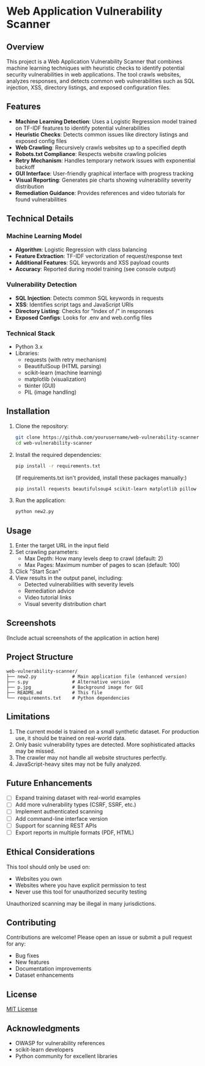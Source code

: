 # Web Application Vulnerability Scanner

## Overview

This project is a Web Application Vulnerability Scanner that combines machine learning techniques with heuristic checks to identify potential security vulnerabilities in web applications. The tool crawls websites, analyzes responses, and detects common web vulnerabilities such as SQL injection, XSS, directory listings, and exposed configuration files.

## Features

- **Machine Learning Detection**: Uses a Logistic Regression model trained on TF-IDF features to identify potential vulnerabilities
- **Heuristic Checks**: Detects common issues like directory listings and exposed config files
- **Web Crawling**: Recursively crawls websites up to a specified depth
- **Robots.txt Compliance**: Respects website crawling policies
- **Retry Mechanism**: Handles temporary network issues with exponential backoff
- **GUI Interface**: User-friendly graphical interface with progress tracking
- **Visual Reporting**: Generates pie charts showing vulnerability severity distribution
- **Remediation Guidance**: Provides references and video tutorials for found vulnerabilities

## Technical Details

### Machine Learning Model
- **Algorithm**: Logistic Regression with class balancing
- **Feature Extraction**: TF-IDF vectorization of request/response text
- **Additional Features**: SQL keywords and XSS payload counts
- **Accuracy**: Reported during model training (see console output)

### Vulnerability Detection
- **SQL Injection**: Detects common SQL keywords in requests
- **XSS**: Identifies script tags and JavaScript URIs
- **Directory Listing**: Checks for "Index of /" in responses
- **Exposed Configs**: Looks for .env and web.config files

### Technical Stack
- Python 3.x
- Libraries:
  - requests (with retry mechanism)
  - BeautifulSoup (HTML parsing)
  - scikit-learn (machine learning)
  - matplotlib (visualization)
  - tkinter (GUI)
  - PIL (image handling)

## Installation

1. Clone the repository:
   ```bash
   git clone https://github.com/yourusername/web-vulnerability-scanner.git
   cd web-vulnerability-scanner
   ```

2. Install the required dependencies:
   ```bash
   pip install -r requirements.txt
   ```

   (If requirements.txt isn't provided, install these packages manually:)
   ```bash
   pip install requests beautifulsoup4 scikit-learn matplotlib pillow
   ```

3. Run the application:
   ```bash
   python new2.py
   ```

## Usage

1. Enter the target URL in the input field
2. Set crawling parameters:
   - Max Depth: How many levels deep to crawl (default: 2)
   - Max Pages: Maximum number of pages to scan (default: 100)
3. Click "Start Scan"
4. View results in the output panel, including:
   - Detected vulnerabilities with severity levels
   - Remediation advice
   - Video tutorial links
   - Visual severity distribution chart

## Screenshots

(Include actual screenshots of the application in action here)

## Project Structure

```
web-vulnerability-scanner/
├── new2.py             # Main application file (enhanced version)
├── s.py                # Alternative version
├── p.jpg               # Background image for GUI
├── README.md           # This file
└── requirements.txt    # Python dependencies
```

## Limitations

1. The current model is trained on a small synthetic dataset. For production use, it should be trained on real-world data.
2. Only basic vulnerability types are detected. More sophisticated attacks may be missed.
3. The crawler may not handle all website structures perfectly.
4. JavaScript-heavy sites may not be fully analyzed.

## Future Enhancements

- [ ] Expand training dataset with real-world examples
- [ ] Add more vulnerability types (CSRF, SSRF, etc.)
- [ ] Implement authenticated scanning
- [ ] Add command-line interface version
- [ ] Support for scanning REST APIs
- [ ] Export reports in multiple formats (PDF, HTML)

## Ethical Considerations

This tool should only be used on:
- Websites you own
- Websites where you have explicit permission to test
- Never use this tool for unauthorized security testing

Unauthorized scanning may be illegal in many jurisdictions.

## Contributing

Contributions are welcome! Please open an issue or submit a pull request for any:
- Bug fixes
- New features
- Documentation improvements
- Dataset enhancements

## License

[MIT License](LICENSE)

## Acknowledgments

- OWASP for vulnerability references
- scikit-learn developers
- Python community for excellent libraries
